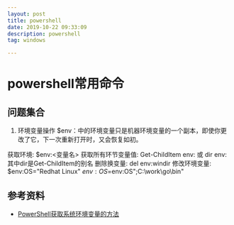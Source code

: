 ```yaml
---
layout: post
title: powershell
date: 2019-10-22 09:33:09
description: powershell
tag: windows

---
```


# powershell常用命令

## 问题集合
1. 环境变量操作
$env：中的环境变量只是机器环境变量的一个副本，即使你更改了它，下一次重新打开时，又会恢复如初。

获取环境:			$env:<变量名>
获取所有环节变量值:	Get-ChildItem env: 或 dir env: 其中dir是Get-ChildItem的别名
删除换变量:			del env:windir
修改环境变量:		$env:OS="Redhat Linux"    $env:OS=$env:OS";C:\work\go\bin"


## 参考资料
+ [PowerShell获取系统环境变量的方法](https://blog.csdn.net/WuLex/article/details/78193273)